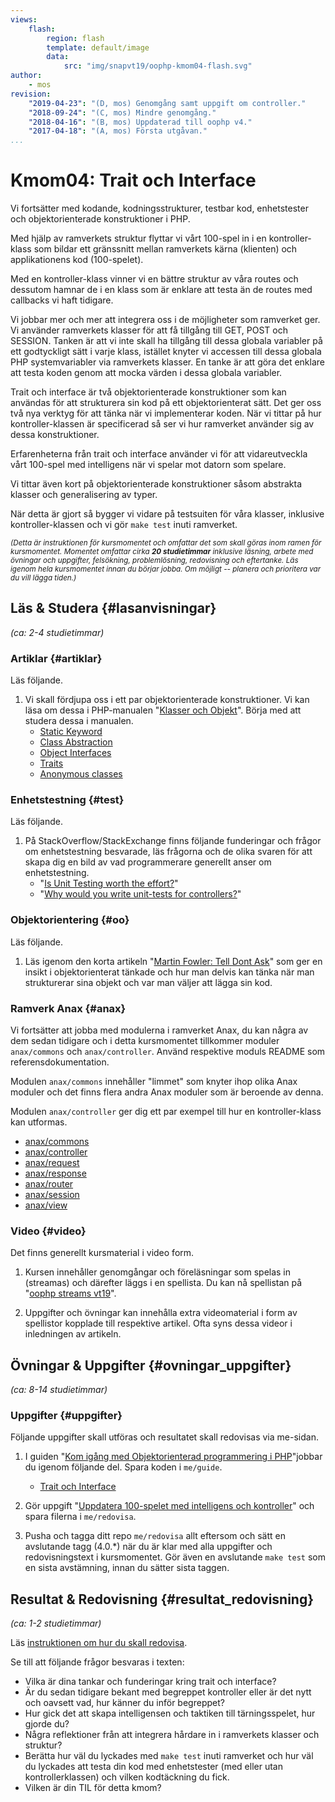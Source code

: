 ```yaml
---
views:
    flash:
        region: flash
        template: default/image
        data:
            src: "img/snapvt19/oophp-kmom04-flash.svg"
author:
    - mos
revision:
    "2019-04-23": "(D, mos) Genomgång samt uppgift om controller."
    "2018-09-24": "(C, mos) Mindre genomgång."
    "2018-04-16": "(B, mos) Uppdaterad till oophp v4."
    "2017-04-18": "(A, mos) Första utgåvan."
...
```

Kmom04: Trait och Interface
==================================

Vi fortsätter med kodande, kodningsstrukturer, testbar kod, enhetstester och objektorienterade konstruktioner i PHP.

Med hjälp av ramverkets struktur flyttar vi vårt 100-spel in i en kontroller-klass som bildar ett gränssnitt mellan ramverkets kärna (klienten) och applikationens kod (100-spelet).

Med en kontroller-klass vinner vi en bättre struktur av våra routes och dessutom hamnar de i en klass som är enklare att testa än de routes med callbacks vi haft tidigare.

Vi jobbar mer och mer att integrera oss i de möjligheter som ramverket ger. Vi använder ramverkets klasser för att få tillgång till GET, POST och SESSION. Tanken är att vi inte skall ha tillgång till dessa globala variabler på ett godtyckligt sätt i varje klass, istället knyter vi accessen till dessa globala PHP systemvariabler via ramverkets klasser. En tanke är att göra det enklare att testa koden genom att mocka värden i dessa globala variabler.

Trait och interface är två objektorienterade konstruktioner som kan användas för att strukturera sin kod på ett objektorienterat sätt. Det ger oss två nya verktyg för att tänka när vi implementerar koden. När vi tittar på hur kontroller-klassen är specificerad så ser vi hur ramverket använder sig av dessa konstruktioner.

Erfarenheterna från trait och interface använder vi för att vidareutveckla vårt 100-spel med intelligens när vi spelar mot datorn som spelare.

Vi tittar även kort på objektorienterade konstruktioner såsom abstrakta klasser och generalisering av typer.

När detta är gjort så bygger vi vidare på testsuiten för våra klasser, inklusive kontroller-klassen och vi gör `make test` inuti ramverket.

<!-- more -->

<small><i>(Detta är instruktionen för kursmomentet och omfattar det som skall göras inom ramen för kursmomentet. Momentet omfattar cirka **20 studietimmar** inklusive läsning, arbete med övningar och uppgifter, felsökning, problemlösning, redovisning och eftertanke. Läs igenom hela kursmomentet innan du börjar jobba. Om möjligt -- planera och prioritera var du vill lägga tiden.)</i></small>



Läs & Studera  {#lasanvisningar}
---------------------------------

*(ca: 2-4 studietimmar)*



### Artiklar {#artiklar}

Läs följande.

1. Vi skall fördjupa oss i ett par objektorienterade konstruktioner. Vi kan läsa om dessa i PHP-manualen "[Klasser och Objekt](http://php.net/manual/en/oop5.intro.php)". Börja med att studera dessa i manualen.
    * [Static Keyword](https://www.php.net/manual/en/language.oop5.static.php)
    * [Class Abstraction](https://www.php.net/manual/en/language.oop5.abstract.php)
    * [Object Interfaces](https://www.php.net/manual/en/language.oop5.interfaces.php)
    * [Traits](https://www.php.net/manual/en/language.oop5.traits.php)
    * [Anonymous classes](https://www.php.net/manual/en/language.oop5.anonymous.php#language.oop5.anonymous)



### Enhetstestning {#test}

Läs följande.

1. På StackOverflow/StackExchange finns följande funderingar och frågor om enhetstestning besvarade, läs frågorna och de olika svaren för att skapa dig en bild av vad programmerare generellt anser om enhetstestning.
    * "[Is Unit Testing worth the effort?](https://stackoverflow.com/questions/67299/is-unit-testing-worth-the-effort)"
    * "[Why would you write unit-tests for controllers?](https://softwareengineering.stackexchange.com/questions/338420/why-would-you-write-unit-tests-for-controllers)"



### Objektorientering {#oo}

Läs följande.

1. Läs igenom den korta artikeln "[Martin Fowler: Tell Dont Ask](https://martinfowler.com/bliki/TellDontAsk.html)" som ger en insikt i objektorienterat tänkade och hur man delvis kan tänka när man strukturerar sina objekt och var man väljer att lägga sin kod.



### Ramverk Anax {#anax}

Vi fortsätter att jobba med modulerna i ramverket Anax, du kan några av dem sedan tidigare och i detta kursmomentet tillkommer moduler `anax/commons` och `anax/controller`. Använd respektive moduls README som referensdokumentation.

Modulen `anax/commons` innehåller "limmet" som knyter ihop olika Anax moduler och det finns flera andra Anax moduler som är beroende av denna.

Modulen `anax/controller` ger dig ett par exempel till hur en kontroller-klass kan utformas.

* [anax/commons](https://github.com/canax/commons)
* [anax/controller](https://github.com/canax/controller)
* [anax/request](https://github.com/canax/request)
* [anax/response](https://github.com/canax/response)
* [anax/router](https://github.com/canax/router)
* [anax/session](https://github.com/canax/session)
* [anax/view](https://github.com/canax/view)



### Video {#video}

Det finns generellt kursmaterial i video form.

1. Kursen innehåller genomgångar och föreläsningar som spelas in (streamas) och därefter läggs i en spellista. Du kan nå spellistan på "[oophp streams vt19](https://www.youtube.com/playlist?list=PLKtP9l5q3ce-igucRSQ6tFYg9x8to5HiE)".

1. Uppgifter och övningar kan innehålla extra videomaterial i form av spellistor kopplade till respektive artikel. Ofta syns dessa videor i inledningen av artikeln.



Övningar & Uppgifter  {#ovningar_uppgifter}
-------------------------------------------

*(ca: 8-14 studietimmar)*



### Uppgifter {#uppgifter}

Följande uppgifter skall utföras och resultatet skall redovisas via me-sidan.

1. I guiden "[Kom igång med Objektorienterad programmering i PHP](guide/kom-igang-med-objektorienterad-programmering-i-php)"jobbar du igenom följande del. Spara koden i `me/guide`.
    * [Trait och Interface](guide/kom-igang-med-objektorienterad-programmering-i-php/trait-och-interface)

1. Gör uppgift "[Uppdatera 100-spelet med intelligens och kontroller](uppgift/uppdatera-100-spelet-med-intelligens-och-kontroller)" och spara filerna i `me/redovisa`.

1. Pusha och tagga ditt repo `me/redovisa` allt eftersom och sätt en avslutande tagg (4.0.\*) när du är klar med alla uppgifter och redovisningstext i kursmomentet. Gör även en avslutande `make test` som en sista avstämning, innan du sätter sista taggen.

<!--
Guiden saknar
* magisk metoder
* abstrakt klass
* Generalisering av typer
* static

Howto controller-klassen
README router, controller

Bygg labb där man övar på begreppen?
Eller bygg ut guiden så att övningen finns i guiden?

-->



Resultat & Redovisning  {#resultat_redovisning}
-----------------------------------------------

*(ca: 1-2 studietimmar)*

Läs [instruktionen om hur du skall redovisa](./../redovisa).

Se till att följande frågor besvaras i texten:

* Vilka är dina tankar och funderingar kring trait och interface?
* Är du sedan tidigare bekant med begreppet kontroller eller är det nytt och oavsett vad, hur känner du inför begreppet?
* Hur gick det att skapa intelligensen och taktiken till tärningsspelet, hur gjorde du?
* Några reflektioner från att integrera hårdare in i ramverkets klasser och struktur?
* Berätta hur väl du lyckades med `make test` inuti ramverket och hur väl du lyckades att testa din kod med enhetstester (med eller utan kontrollerklassen) och vilken kodtäckning du fick.
* Vilken är din TIL för detta kmom?
